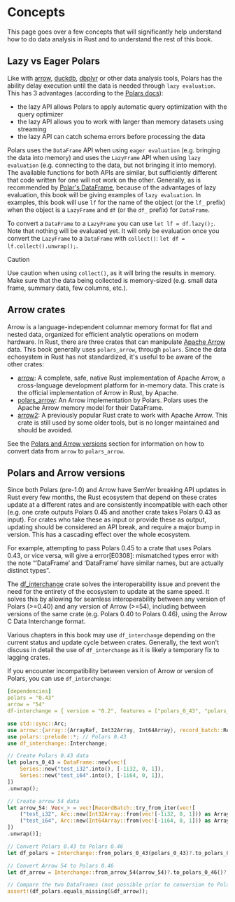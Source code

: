 # Concepts

This page goes over a few concepts that will significantly help understand how to do data analysis in Rust and to understand the rest of this book.

## Lazy vs Eager Polars

Like with [arrow](https://arrow.apache.org/), [duckdb](https://duckdb.org/), [dbplyr](https://dbplyr.tidyverse.org/) or other data analysis tools, Polars has the ability delay execution until the data is needed through `lazy evaluation`. This has 3 advantages (according to the [Polars docs](https://docs.pola.rs/user-guide/lazy/using/)):

* the lazy API allows Polars to apply automatic query optimization with the query optimizer
* the lazy API allows you to work with larger than memory datasets using streaming
* the lazy API can catch schema errors before processing the data

Polars uses the `DataFrame` API when using `eager evaluation` (e.g. bringing the data into memory) and uses the `LazyFrame` API when using `lazy evaluation` (e.g. connecting to the data, but not bringing it into memory). The available functions for both APIs are similar, but sufficiently different that code written for one will not work on the other. Generally, as is recommended by [Polar's DataFrame](https://docs.rs/polars/latest/polars/), because of the advantages of lazy evaluation, this book will be giving examples of `lazy evaluation`. In examples, this book will use `lf` for the name of the object (or the `lf_` prefix) when the object is a `LazyFrame` and `df` (or the `df_` prefix) for `DataFrame`.

To convert a `DataFrame` to a `LazyFrame` you can use `let lf = df.lazy();`. Note that nothing will be evaluated yet. It will only be evaluation once you convert the `LazyFrame` to a `DataFrame` with `collect()`: `let df = lf.collect().unwrap();`.

> [!CAUTION]
> Use caution when using `collect()`, as it will bring the results in memory. Make sure that the data being collected is memory-sized (e.g. small data frame, summary data, few columns, etc.).

## Arrow crates

Arrow is a language-independent columnar memory format for flat and nested data, organized for efficient analytic operations on modern hardware. In Rust, there are three crates that can manipulate [Apache Arrow](https://arrow.apache.org/) data. This book generally uses `polars_arrow`, through `polars`. Since the data echosystem in Rust has not standardized, it's useful to be aware of the other crates: 

* [arrow](https://docs.rs/arrow/latest/arrow/): A complete, safe, native Rust implementation of Apache Arrow, a cross-language development platform for in-memory data. This crate is the official implementation of Arrow in Rust, by Apache.
* [polars_arrow](https://docs.rs/polars-arrow/latest/polars_arrow/): An Arrow implementation by Polars. Polars uses the Apache Arrow memory model for their DataFrame.
* [arrow2](https://docs.rs/arrow2/latest/arrow2/): A previously popular Rust crate to work with Apache Arrow. This crate is still used by some older tools, but is no longer maintained and should be avoided.

See the [Polars and Arrow versions](#polars-and-arrow-versions) section for information on how to convert data from `arrow` to `polars_arrow`.

## Polars and Arrow versions

Since both Polars (pre-1.0) and Arrow have SemVer breaking API updates in Rust every few months, the Rust ecosystem that depend on these crates update at a different rates and are consistently incompatible with each other (e.g. one crate outputs Polars 0.45 and another crate takes Polars 0.43 as input). For crates who take these as input or provide these as output, updating should be considered an API break, and require a major bump in version. This has a cascading effect over the whole ecosystem.

For example, attempting to pass Polars 0.45 to a crate that uses Polars 0.43, or vice versa, will give a error[E0308]: mismatched types error with the note “‘DataFrame’ and ‘DataFrame’ have similar names, but are actually distinct types”.

The [df_interchange](https://docs.rs/df-interchange/latest/df_interchange/) crate solves the interoperability issue and prevent the need for the entirety of the ecosystem to update at the same speed. It solves this by allowing for seamless interoperability between any version of Polars (>=0.40) and any version of Arrow (>=54), including between versions of the same crate (e.g. Polars 0.40 to Polars 0.46), using the Arrow C Data Interchange format.

Various chapters in this book may use `df_interchange` depending on the current status and update cycle between crates. Generally, the text won't discuss in detail the use of `df_interchange` as it is likely a temporary fix to lagging crates.

If you encounter incompatibility between version of Arrow or version of Polars, you can use `df_interchange`:

```yaml
[dependencies]
polars = "0.43"
arrow = "54"
df-interchange = { version = "0.2", features = ["polars_0_43", "polars_0_46", "arrow_54"] }
```

```Rust
use std::sync::Arc;
use arrow::{array::{ArrayRef, Int32Array, Int64Array}, record_batch::RecordBatch}; // Arrow 54
use polars::prelude::*; // Polars 0.43
use df_interchange::Interchange;

// Create Polars 0.43 data
let polars_0_43 = DataFrame::new(vec![
    Series::new("test_i32".into(), [-1i32, 0, 1]),
    Series::new("test_i64".into(), [-1i64, 0, 1]),
])
.unwrap();

// Create arrow 54 data
let arrow_54: Vec<_> = vec![RecordBatch::try_from_iter(vec![
    ("test_i32", Arc::new(Int32Array::from(vec![-1i32, 0, 1])) as ArrayRef),
    ("test_i64", Arc::new(Int64Array::from(vec![-1i64, 0, 1])) as ArrayRef),
])
.unwrap()];

// Convert Polars 0.43 to Polars 0.46
let df_polars = Interchange::from_polars_0_43(polars_0_43)?.to_polars_0_46()?;

// Convert Arrow 54 to Polars 0.46
let df_arrow = Interchange::from_arrow_54(arrow_54)?.to_polars_0_46()?;

// Compare the two DataFrames (not possible prior to conversion to Polars 0.46)
assert!(df_polars.equals_missing(&df_arrow));
```
